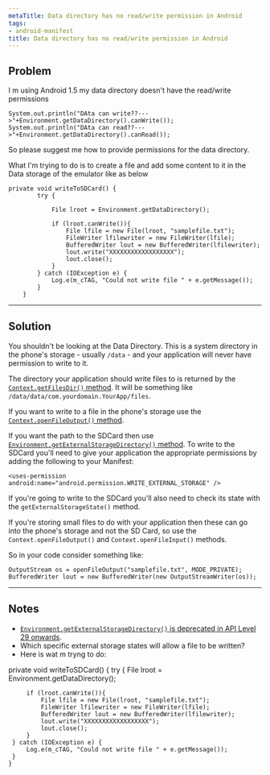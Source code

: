 ```yaml
---
metaTitle: Data directory has no read/write permission in Android
tags:
- android-manifest
title: Data directory has no read/write permission in Android
---
```


## Problem

I m using Android 1.5 my data directory doesn't have the read/write permissions 



```
System.out.println("DAta can write??--->"+Environment.getDataDirectory().canWrite());
System.out.println("DAta can read??--->"+Environment.getDataDirectory().canRead());

```

So please suggest me how to provide permissions for the data directory.


What I'm trying to do is to create a file and add some content to it in the Data storage of the emulator like as below



```
private void writeToSDCard() {
        try {

            File lroot = Environment.getDataDirectory();

            if (lroot.canWrite()){
                File lfile = new File(lroot, "samplefile.txt");
                FileWriter lfilewriter = new FileWriter(lfile);
                BufferedWriter lout = new BufferedWriter(lfilewriter);
                lout.write("XXXXXXXXXXXXXXXXXX");
                lout.close();
            }
        } catch (IOException e) {
            Log.e(m_cTAG, "Could not write file " + e.getMessage());
        }
    }

```


---

## Solution

You shouldn't be looking at the Data Directory. This is a system directory in the phone's storage - usually `/data` - and your application will never have permission to write to it.


The directory your application should write files to is returned by the [`Context.getFilesDir()` method](http://developer.android.com/reference/android/content/Context.html#getFilesDir()). It will be something like `/data/data/com.yourdomain.YourApp/files`.


If you want to write to a file in the phone's storage use the [`Context.openFileOutput()` method](http://developer.android.com/reference/android/content/Context.html#openFileOutput(java.lang.String,%20int)).


If you want the path to the SDCard then use [`Environment.getExternalStorageDirectory()` method](http://developer.android.com/reference/android/os/Environment.html#getExternalStorageDirectory()). To write to the SDCard you'll need to give your application the appropriate permissions by adding the following to your Manifest:



```
<uses-permission android:name="android.permission.WRITE_EXTERNAL_STORAGE" />

```

If you're going to write to the SDCard you'll also need to check its state with the `getExternalStorageState()` method.


If you're storing small files to do with your application then these can go into the phone's storage and not the SD Card, so use the `Context.openFileOutput()` and `Context.openFileInput()` methods.


So in your code consider something like:



```
OutputStream os = openFileOutput("samplefile.txt", MODE_PRIVATE);
BufferedWriter lout = new BufferedWriter(new OutputStreamWriter(os));

```


---

## Notes

- [`Environment.getExternalStorageDirectory()` is deprecated in API Level 29 onwards](https://developer.android.com/reference/android/os/Environment.html#getExternalStorageDirectory()).
- Which specific external storage states will allow a file to be written?
- Here is wat m tryng to do:

private void writeToSDCard() {
   try {
         File lroot = Environment.getDataDirectory();
         
         if (lroot.canWrite()){
             File lfile = new File(lroot, "samplefile.txt");
             FileWriter lfilewriter = new FileWriter(lfile);
             BufferedWriter lout = new BufferedWriter(lfilewriter);
             lout.write("XXXXXXXXXXXXXXXXXX");
             lout.close();
         }
     } catch (IOException e) {
         Log.e(m_cTAG, "Could not write file " + e.getMessage());
     }
    }
